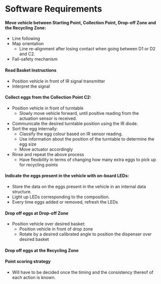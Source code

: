 # Software Requirements
#### Move vehicle between Starting Point, Collection Point, Drop-off Zone and the Recycling Zone:
* Line following
* Map orientation
    *	Line re-alignment after losing contact when going between D1 or D2 and C2.
*	Fail-safety mechanism
####	Read Basket Instructions
*	Position vehicle in front of IR signal transmitter
*	Interpret the signal
####	Collect eggs from the Collection Point C2:
*	Position vehicle in front of turntable
    * Slowly move vehicle forward, until positive reading from the actuation sensor is received.
*	Communicate the desired turntable position using the IR diode.
*	Sort the egg internally:
    *	Classify the egg colour based on IR sensor reading.
    *	Use information about the position of the turntable to determine the egg size
    *	Move actuator accordingly
*	Rinse and repeat the above process
    *	Have flexibility in terms of changing how many extra eggs to pick up for recycling points 
####	Indicate the eggs present in the vehicle with on-board LEDs:
*	Store the data on the eggs present in the vehicle in an internal data structure.
*	Light up LEDs corresponding to the composition.
*	Every time eggs added or removed, refresh the LEDs
####	Drop off eggs at Drop-off Zone
*	Position vehicle over desired basket:
    *	Position vehicle in front of drop zone
    *	Rotate by a desired calibrated angle to position the dispenser over desired basket
####	Drop off eggs at the Recycling Zone
####	Point scoring strategy
*	Will have to be decided once the timing and the consistency thereof of each action is known.
